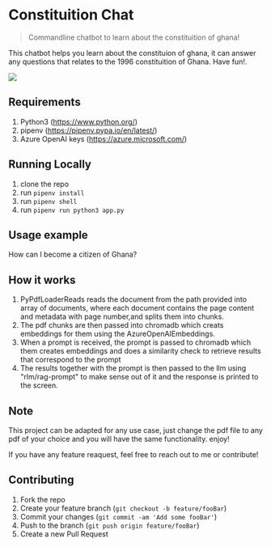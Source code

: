 # Constituition Chat

> Commandline chatbot to learn about the constituition of ghana!

This chatbot helps you learn about the constituion of ghana, it can answer any questions that relates to the 1996 constituition of Ghana. Have fun!.

![](header.png)

## Requirements

1. Python3 (<https://www.python.org/>)
2. pipenv (<https://pipenv.pypa.io/en/latest/>)
3. Azure OpenAI keys (<https://azure.microsoft.com/>)

## Running Locally

1. clone the repo
2. run `pipenv install`
3. run `pipenv shell`
4. run `pipenv run python3 app.py`

## Usage example

How can I become a citizen of Ghana?

## How it works

1. PyPdfLoaderReads reads the document from the path provided into array of documents, where each document contains the page content and metadata with page number,and splits them into chunks.
2. The pdf chunks are then passed into chromadb which creats embeddings for them using the AzureOpenAIEmbeddings.
3. When a prompt is received, the prompt is passed to chromadb which them creates embeddings and does a similarity check to retrieve results that correspond to the prompt
4. The results together with the prompt is then passed to the llm using "rlm/rag-prompt" to make sense out of it and the response is printed to the screen.

## Note

This project can be adapted for any use case, just change the pdf file to any pdf of your choice and you will have the same functionality. enjoy!

If you have any feature reaquest, feel free to reach out to me or contribute!

## Contributing

1. Fork the repo
2. Create your feature branch (`git checkout -b feature/fooBar`)
3. Commit your changes (`git commit -am 'Add some fooBar'`)
4. Push to the branch (`git push origin feature/fooBar`)
5. Create a new Pull Request
